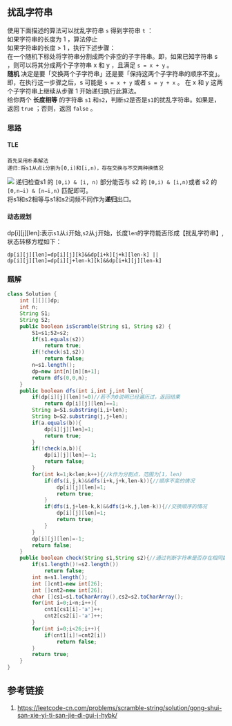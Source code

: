 ## 扰乱字符串
 使用下面描述的算法可以扰乱字符串 `s` 得到字符串 `t` ：  
如果字符串的长度为 1 ，算法停止  
如果字符串的长度 > 1 ，执行下述步骤：  
在一个随机下标处将字符串分割成两个非空的子字符串。即，如果已知字符串 s ，则可以将其分成两个子字符串 x 和 y ，且满足 `s = x + y` 。  
**随机** 决定是要「交换两个子字符串」还是要「保持这两个子字符串的顺序不变」。即，在执行这一步骤之后，s 可能是 `s = x + y` 或者 `s = y + x` 。
在 x 和 y 这两个子字符串上继续从步骤 1 开始递归执行此算法。  
给你两个 **长度相等** 的字符串 `s1` 和`s2`，判断`s2`是否是`s1`的扰乱字符串。如果是，返回 `true` ；否则，返回 `false` 。

### 思路
    
#### TLE 
    首先采用朴素解法  
    递归:将s1从点i分割为[0,i)和[i,n)，存在交换与不交两种换情况 

 ![](https://community-header-1306990603.cos.ap-guangzhou.myqcloud.com/20220105215000.png)
    递归检查s1 的 `[0,i) & [i, n)` 部分能否与 s2 的 `[0,i) & [i,n)`或者 s2 的 `[0,n−i) & [n−i,n)` 匹配即可。  
    将s1和s2相等与s1和s2词频不同作为**递归**出口。

#### 动态规划
dp[i][j][len]:表示`s1`从`i`开始,`s2`从`j`开始，长度`len`的字符能否形成【扰乱字符串】,状态转移方程如下：
```
dp[i][j][len]=dp[i][j][k]&&dp[i+k][j+k][len-k] ||
dp[i][j][len]=dp[i][j+len-k][k]&&dp[i+k][j][len-k]
```    

### 题解
```java
class Solution {
    int [][][]dp;
    int n;
    String S1;
    String S2;
    public boolean isScramble(String s1, String s2) {
        S1=s1;S2=s2;
        if(s1.equals(s2))
            return true;
        if(!check(s1,s2))
            return false;
        n=s1.length();
        dp=new int[n][n][n+1];
        return dfs(0,0,n);
    }
    public boolean dfs(int i,int j,int len){
        if(dp[i][j][len]!=0)//若不为0说明已经遍历过，返回结果
            return dp[i][j][len]==1;
        String a=S1.substring(i,i+len);
        String b=S2.substring(j,j+len);
        if(a.equals(b)){
            dp[i][j][len]=1;
            return true;
        }
        if(!check(a,b)){
            dp[i][j][len]=-1;
            return false;
        }
        for(int k=1;k<len;k++){//k作为分割点，范围为[1，len)
            if(dfs(i,j,k)&&dfs(i+k,j+k,len-k)){//顺序不变的情况
                dp[i][j][len]=1;
                return true;
            }
            if(dfs(i,j+len-k,k)&&dfs(i+k,j,len-k)){//交换顺序的情况
                dp[i][j][len]=1;
                return true;
            }
        }
        dp[i][j][len]=-1;
        return false;
    }
    public boolean check(String s1,String s2){//通过判断字符串是否存在相同数量的相同类型字符，加快判断
        if(s1.length()!=s2.length())
            return false;
        int n=s1.length();
        int []cnt1=new int[26];
        int []cnt2=new int[26];
        char []cs1=s1.toCharArray(),cs2=s2.toCharArray();
        for(int i=0;i<n;i++){
            cnt1[cs1[i]-'a']++;
            cnt2[cs2[i]-'a']++;
        }
        for(int i=0;i<26;i++){
            if(cnt1[i]!=cnt2[i])
                return false;
        }
        return true;
    }
}
```

## 参考链接
1. https://leetcode-cn.com/problems/scramble-string/solution/gong-shui-san-xie-yi-ti-san-jie-di-gui-j-hybk/